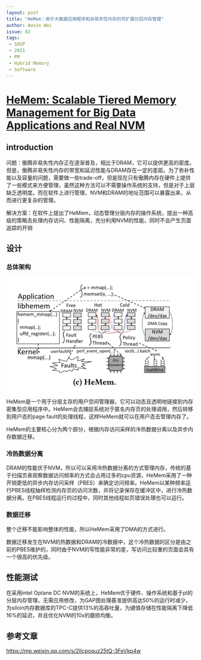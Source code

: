 ```yaml
---
layout: post
title: "HeMem：用于大数据应用程序和非易失性内存的可扩展分层内存管理"
author: Aoxin Wei
issue: 82
tags:
 - SOSP
 - 2021
 - PM
 - Hybrid Memory
 - Software 
---
```


# [HeMem: Scalable Tiered Memory Management for Big Data Applications and Real NVM](https://dl.acm.org/doi/pdf/10.1145/3477132.3483550)

## introduction
问题：傲腾非易失性内存正在逐渐普及，相比于DRAM，它可以提供更高的密度。但是，傲腾非易失性内存的带宽和延迟性能与DRAM存在一定的差距。为了弥补性能以及容量的问题，需要做一些trade-off，但是现在只有傲腾内存在硬件上提供了一些模式来方便管理，虽然这种方法可以不需要操作系统的支持，但是对于上层缺乏透明度。而在软件上进行管理，NVM和DRAM的地址范围可以暴露出来，从而进行更复杂的管理。

解决方案：在软件上提出了HeMem，动态管理分层内存的操作系统，提出一种高级的策略去处理内存访问、性能隔离，充分利用NVM的性能，同时不会产生页面追踪的开销

## 设计
### 总体架构
![image](/images/2022-03-08-Hemem/Snipaste_2022-03-08_20-16-11.png)  
HeMem是一个用于分层主存的用户空间管理器，它可以动态且透明地链接到内存密集型应用程序中。HeMem会去捕捉系统对于匿名内存页的处理调用，然后转移到用户态的page fault的处理线程，这样HeMem就可以在用户态去管理内存了。

HeMem的主要核心分为两个部分，根据内存访问采样的冷热数据分离以及异步内存数据迁移。
### 冷热数据分离
DRAM的性能优于NVM，所以可以采用冷热数据分离的方式管理内存，传统的基于扫描页表观察数据访问频率的方式会占用过多的cpu资源，HeMem采用了一种开销更低的异步内存访问采样（PBES）来确定访问频率。HeMem以某种频率运行PBES线程抽样检测内存页的访问次数，并将记录保存在缓冲区中，进行冷热数据分离。在PBES线程运行的过程中，同时其他线程如页错误处理也可以运行。

### 数据迁移
整个迁移不能影响整体的性能，所以HeMem采用了DMA的方式进行。  

数据迁移发生在NVM的热数据和DRAM的冷数据中，这个冷热数据的区分是由之前的PBES维护的，同时由于NVM的写性能非常的差，写访问比较重的页面会具有一个很高的优先级。

## 性能测试
在采用intel Optane DC NVM的系统上，HeMem优于硬件、操作系统和基于pl的分层内存管理，无需应用修改，为GAP图处理基准提供高达50%的运行时减少，为siloin内存数据库的TPC-C提供13%的高吞吐量，为键值存储在性能隔离下降低16%的延迟，并且优化NVM的10x的磨损均衡。

## 参考文章
https://mp.weixin.qq.com/s/2Ilcpoquz25tQ-3FeVkp4w